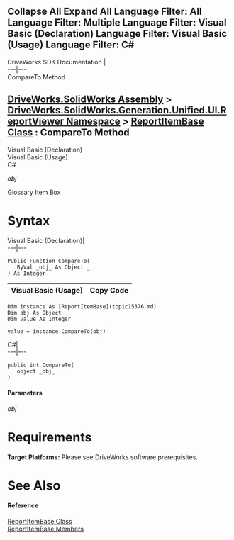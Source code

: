 Collapse All Expand All Language Filter: All  Language Filter: Multiple  Language Filter: Visual Basic (Declaration) Language Filter: Visual Basic (Usage) Language Filter: C#  
---  
DriveWorks SDK Documentation  |   
---|---  
CompareTo Method   
  
[DriveWorks.SolidWorks Assembly](topic13342.md) > [DriveWorks.SolidWorks.Generation.Unified.UI.ReportViewer Namespace](topic15361.md) > [ReportItemBase Class](topic15376.md) : CompareTo Method  
---  
  
Visual Basic (Declaration)    
Visual Basic (Usage)    
C# 

_obj_
    

Glossary Item Box

# Syntax

Visual Basic (Declaration)|   
---|---  
      
    
    Public Function CompareTo( _
       ByVal _obj_ As Object _
    ) As Integer  
  
Visual Basic (Usage)| Copy Code  
---|---  
      
    
    Dim instance As [ReportItemBase](topic15376.md)
    Dim obj As Object
    Dim value As Integer
     
    value = instance.CompareTo(obj)  
  
C#|   
---|---  
      
    
    public int CompareTo( 
       object _obj_
    )  
  
#### Parameters

 _obj_
    

# Requirements

**Target Platforms:** Please see DriveWorks software prerequisites.

# See Also

#### Reference

[ReportItemBase Class](topic15376.md)   
[ReportItemBase Members](topic15377.md)


